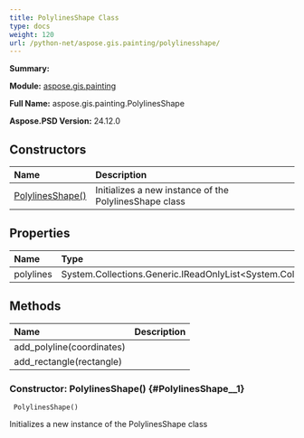 ```yaml
---
title: PolylinesShape Class
type: docs
weight: 120
url: /python-net/aspose.gis.painting/polylinesshape/
---
```


**Summary:** 

**Module:** [aspose.gis.painting](/psd/python-net/aspose.gis.painting/)

**Full Name:** aspose.gis.painting.PolylinesShape

**Aspose.PSD Version:** 24.12.0

## **Constructors**
| **Name** | **Description** |
| :- | :- |
| [PolylinesShape()](#PolylinesShape__1) | Initializes a new instance of the PolylinesShape class |
## **Properties**
| **Name** | **Type** | **Access** | **Description** |
| :- | :- | :- | :- |
| polylines | System.Collections.Generic.IReadOnlyList<System.Collections.Generic.IReadOnlyList<Aspose.Gis.Common.Coordinate>> | r |    |
## **Methods**
| **Name** | **Description** |
| :- | :- |
| add_polyline(coordinates) |    |
| add_rectangle(rectangle) |    |


### Constructor: PolylinesShape() {#PolylinesShape__1}


```
 PolylinesShape() 
```

Initializes a new instance of the PolylinesShape class

